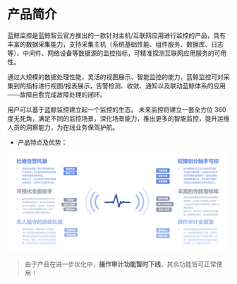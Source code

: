 # 产品简介

蓝鲸监控是蓝鲸智云官方推出的一款针对主机/互联网应用进行监控的产品，具有丰富的数据采集能力，支持采集主机（系统基础性能、组件服务、数据库、日志等）、中间件、网络设备等数据源的监控指标，可精准探测互联网应用服务的可用性。

通过大规模的数据处理性能，灵活的视图展示、智能监控的能力，蓝鲸监控可对采集到的指标进行视图/报表展示，告警检测、收敛、通知以及联动蓝鲸体系的应用——故障自愈完成故障处理的闭环。

用户可以基于蓝鲸监控建立起一个监控的生态。 未来监控将建立一套全方位 360 度无死角，满足不同的监控场景，深化场景能力，推出更多的智能监控，提升运维人员的洞察能力，为在线业务保驾护航。

- 产品特点及优势：

![Advantage](../assets/Advantage.png)

> 由于产品在进一步优化中，**操作审计功能暂时下线**，其余功能皆可正常使用！
